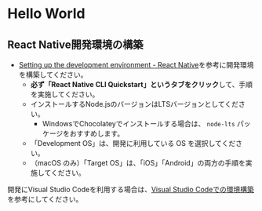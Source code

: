 # Hello World

## React Native開発環境の構築

- [Setting up the development environment - React Native](https://reactnative.dev/docs/environment-setup)を参考に開発環境を構築してください。
  - **必ず「React Native CLI Quickstart」というタブをクリック**して、手順を実施してください。
  - インストールするNode.jsのバージョンはLTSバージョンとしてください。
    - WindowsでChocolateyでインストールする場合は、 `node-lts` パッケージをおすすめします。
  - 「Development OS」は、開発に利用している OS を選択してください。
  - （macOS のみ）「Target OS」は、「iOS」「Android」の両方の手順を実施してください。

開発にVisual Studio Codeを利用する場合は、[Visual Studio Codeでの環境構築](docs/settings-vscode.md)を参考にしてください。
